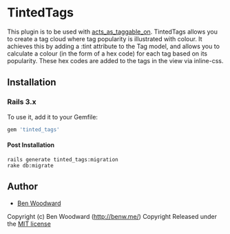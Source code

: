 # TintedTags

This plugin is to be used with
[acts_as_taggable_on](https://github.com/mbleigh/acts-as-taggable-on).
TintedTags allows you to create a tag cloud where tag popularity is
illustrated with colour.
It achieves this by adding a :tint attribute to the Tag model, and allows you to calculate
a colour (in the form of a hex code) for each tag based on its
popularity. These hex codes are added to the tags in the view via
inline-css.

## Installation

### Rails 3.x

To use it, add it to your Gemfile:

```ruby
gem 'tinted_tags'
```

#### Post Installation

```shell
rails generate tinted_tags:migration
rake db:migrate
```

## Author

* [Ben Woodward](https://github.com/benwoodward)

Copyright (c) Ben Woodward (http://benw.me/)
Copyright Released under the [MIT
license](https://github.com/benwoodward/tinted_tags/blob/master/MIT-LICENSE.md)
